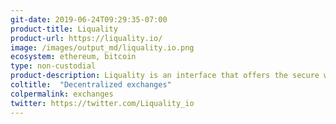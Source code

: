 ```yaml
---
git-date: 2019-06-24T09:29:35-07:00
product-title: Liquality
product-url: https://liquality.io/
image: /images/output_md/liquality.io.png
ecosystem: ethereum, bitcoin
type: non-custodial
product-description: Liquality is an interface that offers the secure way to swap cryptocurrencies between BTC, DAI, and ETH with minimal risk and fees, while maintaining control over your private keys.
coltitle:  "Decentralized exchanges"
colpermalink: exchanges
twitter: https://twitter.com/Liquality_io
---
```

